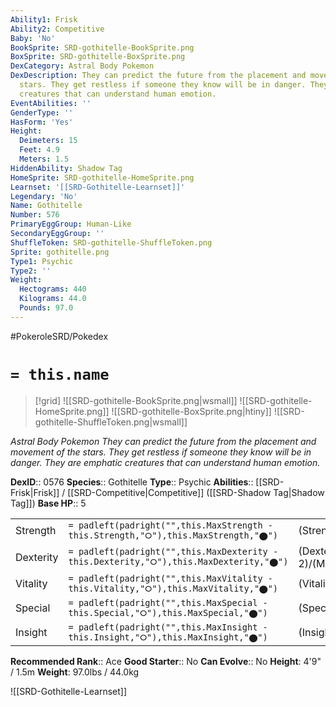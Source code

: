 ```yaml
---
Ability1: Frisk
Ability2: Competitive
Baby: 'No'
BookSprite: SRD-gothitelle-BookSprite.png
BoxSprite: SRD-gothitelle-BoxSprite.png
DexCategory: Astral Body Pokemon
DexDescription: They can predict the future from the placement and movement of the
  stars. They get restless if someone they know will be in danger. They are emphatic
  creatures that can understand human emotion.
EventAbilities: ''
GenderType: ''
HasForm: 'Yes'
Height:
  Deimeters: 15
  Feet: 4.9
  Meters: 1.5
HiddenAbility: Shadow Tag
HomeSprite: SRD-gothitelle-HomeSprite.png
Learnset: '[[SRD-Gothitelle-Learnset]]'
Legendary: 'No'
Name: Gothitelle
Number: 576
PrimaryEggGroup: Human-Like
SecondaryEggGroup: ''
ShuffleToken: SRD-gothitelle-ShuffleToken.png
Sprite: gothitelle.png
Type1: Psychic
Type2: ''
Weight:
  Hectograms: 440
  Kilograms: 44.0
  Pounds: 97.0
---
```


#PokeroleSRD/Pokedex

# `= this.name`

> [!grid]
> ![[SRD-gothitelle-BookSprite.png|wsmall]]
> ![[SRD-gothitelle-HomeSprite.png]]
> ![[SRD-gothitelle-BoxSprite.png|htiny]]
> ![[SRD-gothitelle-ShuffleToken.png|wsmall]]


*Astral Body Pokemon*
*They can predict the future from the placement and movement of the stars. They get restless if someone they know will be in danger. They are emphatic creatures that can understand human emotion.*

**DexID**:: 0576
**Species**:: Gothitelle
**Type**:: Psychic
**Abilities**:: [[SRD-Frisk|Frisk]] / [[SRD-Competitive|Competitive]] ([[SRD-Shadow Tag|Shadow Tag]])
**Base HP**:: 5

|           |                                                                                        |                                          |
| --------- | -------------------------------------------------------------------------------------- | ---------------------------------------- |
| Strength  | `= padleft(padright("",this.MaxStrength - this.Strength,"⭘"),this.MaxStrength,"⬤")`    | (Strength::2)/(MaxStrength::4)   |
| Dexterity | `= padleft(padright("",this.MaxDexterity - this.Dexterity,"⭘"),this.MaxDexterity,"⬤")` | (Dexterity:: 2)/(MaxDexterity::4) |
| Vitality  | `= padleft(padright("",this.MaxVitality - this.Vitality,"⭘"),this.MaxVitality,"⬤")`    | (Vitality::3)/(MaxVitality::6)   |
| Special   | `= padleft(padright("",this.MaxSpecial - this.Special,"⭘"),this.MaxSpecial,"⬤")`       | (Special::3)/(MaxSpecial::6)     |
| Insight   | `= padleft(padright("",this.MaxInsight - this.Insight,"⭘"),this.MaxInsight,"⬤")`       | (Insight::3)/(MaxInsight::6)     |


**Recommended Rank**:: Ace
**Good Starter**:: No
**Can Evolve**:: No
**Height**: 4'9" / 1.5m
**Weight**: 97.0lbs / 44.0kg

![[SRD-Gothitelle-Learnset]]